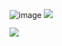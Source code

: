 ![image](https://github.com/memte/memte/assets/63320170/983154c3-13f6-4531-87d9-cca6d027e30c)
[![](https://lanyard-profile-readme.vercel.app/api/690634258691391589)](https://discord.com/users/690634258691391589)

![](https://komarev.com/ghpvc/?username=memte&color=c50808)
